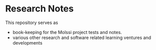 # Research Notes 

This repository serves as 
 * book-keeping for the Molssi project tests and notes.
 * various other research and software related learning ventures and developments 
